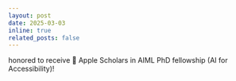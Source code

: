 ```yaml
---
layout: post
date: 2025-03-03
inline: true
related_posts: false
---
```


honored to receive  Apple Scholars in AIML PhD fellowship (AI for Accessibility)!
